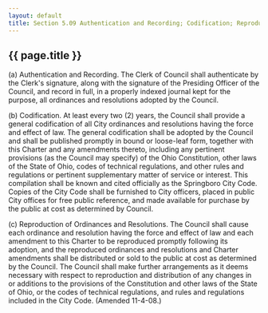 ---
layout: default 
title: Section 5.09 Authentication and Recording; Codification; Reproduction.---

{{ page.title }}
----------------

​(a) Authentication and Recording. The Clerk of Council shall
authenticate by the Clerk's signature, along with the signature of the
Presiding Officer of the Council, and record in full, in a properly
indexed journal kept for the purpose, all ordinances and resolutions
adopted by the Council.

​(b) Codification. At least every two (2) years, the Council shall
provide a general codification of all City ordinances and resolutions
having the force and effect of law. The general codification shall be
adopted by the Council and shall be published promptly in bound or
loose-leaf form, together with this Charter and any amendments thereto,
including any pertinent provisions (as the Council may specify) of the
Ohio Constitution, other laws of the State of Ohio, codes of technical
regulations, and other rules and regulations or pertinent supplementary
matter of service or interest. This compilation shall be known and cited
officially as the Springboro City Code. Copies of the City Code shall be
furnished to City officers, placed in public City offices for free
public reference, and made available for purchase by the public at cost
as determined by Council.

​(c) Reproduction of Ordinances and Resolutions. The Council shall cause
each ordinance and resolution having the force and effect of law and
each amendment to this Charter to be reproduced promptly following its
adoption, and the reproduced ordinances and resolutions and Charter
amendments shall be distributed or sold to the public at cost as
determined by the Council. The Council shall make further arrangements
as it deems necessary with respect to reproduction and distribution of
any changes in or additions to the provisions of the Constitution and
other laws of the State of Ohio, or the codes of technical regulations,
and rules and regulations included in the City Code. (Amended 11-4-08.)
